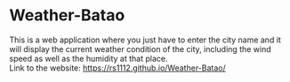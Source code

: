 # Weather-Batao
This is a web application where you just have to enter the city name and it will display the current weather condition of the city, including the wind speed as well as the humidity at that place.
<br>
Link to the website: https://rs1112.github.io/Weather-Batao/
